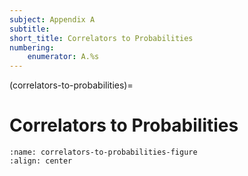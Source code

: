 ```yaml
---
subject: Appendix A
subtitle:
short_title: Correlators to Probabilities
numbering: 
    enumerator: A.%s
---
```


(correlators-to-probabilities)=
# Correlators to Probabilities


```{figure} correlators-to-probabilities.JPG
:name: correlators-to-probabilities-figure
:align: center
```
